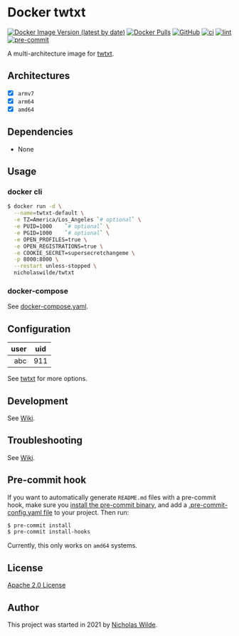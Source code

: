 # Docker twtxt
[![Docker Image Version (latest by date)](https://img.shields.io/docker/v/nicholaswilde/twtxt)](https://hub.docker.com/r/nicholaswilde/twtxt)
[![Docker Pulls](https://img.shields.io/docker/pulls/nicholaswilde/twtxt)](https://hub.docker.com/r/nicholaswilde/twtxt)
[![GitHub](https://img.shields.io/github/license/nicholaswilde/docker-twtxt)](./LICENSE)
[![ci](https://github.com/nicholaswilde/docker-twtxt/workflows/ci/badge.svg)](https://github.com/nicholaswilde/docker-twtxt/actions?query=workflow%3Aci)
[![lint](https://github.com/nicholaswilde/docker-twtxt/workflows/lint/badge.svg?branch=main)](https://github.com/nicholaswilde/docker-twtxt/actions?query=workflow%3Alint)
[![pre-commit](https://img.shields.io/badge/pre--commit-enabled-brightgreen?logo=pre-commit&logoColor=white)](https://github.com/pre-commit/pre-commit)

A multi-architecture image for [twtxt](https://github.com/jointwt/twtxt).

## Architectures

* [x] `armv7`
* [x] `arm64`
* [x] `amd64`

## Dependencies

* None

## Usage
### docker cli

```bash
$ docker run -d \
  --name=twtxt-default \
  -e TZ=America/Los_Angeles `# optional` \
  -e PUID=1000    `# optional` \
  -e PGID=1000    `# optional` \
  -e OPEN_PROFILES=true \
  -e OPEN_REGISTRATIONS=true \
  -e COOKIE_SECRET=supersecretchangeme \
  -p 8000:8000 \
  --restart unless-stopped \
  nicholaswilde/twtxt
```

### docker-compose

See [docker-compose.yaml](./docker-compose.yaml).

## Configuration

|user | uid |
|----:|:---:|
| abc | 911 |

See [twtxt](https://github.com/prologic/twtxt#usage) for more options.

## Development

See [Wiki](https://github.com/nicholaswilde/docker-template/wiki/Development).

## Troubleshooting

See [Wiki](https://github.com/nicholaswilde/docker-template/wiki/Troubleshooting).

## Pre-commit hook

If you want to automatically generate `README.md` files with a pre-commit hook, make sure you
[install the pre-commit binary](https://pre-commit.com/#install), and add a [.pre-commit-config.yaml file](./.pre-commit-config.yaml)
to your project. Then run:

```bash
$ pre-commit install
$ pre-commit install-hooks
```
Currently, this only works on `amd64` systems.

## License

[Apache 2.0 License](./LICENSE)

## Author
This project was started in 2021 by [Nicholas Wilde](https://github.com/nicholaswilde/).
